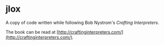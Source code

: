# jlox

A copy of code written while following Bob Nystrom's _Crafting Interpreters_.

The book can be read at [http://craftinginterpreters.com/](http://craftinginterpreters.com/).
